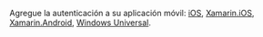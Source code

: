 Agregue la autenticación a su aplicación móvil: [iOS][ios-get-started-users], [Xamarin.iOS][xamarin-ios-get-started-users], [Xamarin.Android][xamarin-android-get-started-users], [Windows Universal][windows-get-started-users].


[windows-get-started-users]: ../article/app-service-mobile/app-service-mobile-dotnet-backend-windows-store-dotnet-get-started-users-preview.md
[xamarin-ios-get-started-users]: ../article/app-service-mobile/app-service-mobile-dotnet-backend-xamarin-ios-get-started-users-preview.md
[xamarin-android-get-started-users]: ../article/app-service-mobile/app-service-mobile-dotnet-backend-xamarin-android-get-started-users-preview.md
[ios-get-started-users]: ../article/app-service-mobile/app-service-mobile-dotnet-backend-ios-get-started-users-preview.md

<!---HONumber=August15_HO6-->
